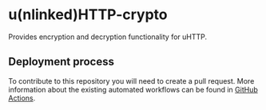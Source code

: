 # u(nlinked)HTTP-crypto

Provides encryption and decryption functionality for uHTTP.

## Deployment process

To contribute to this repository you will need to create a pull request.
More information about the existing automated workflows can be found in [GitHub Actions](./.github/workflows/README.md).
